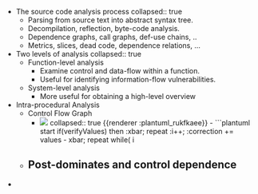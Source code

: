 - The source code analysis process
  collapsed:: true
	- Parsing from source text into abstract syntax tree.
	- Decompilation, reflection, byte-code analysis.
	- Dependence graphs, call graphs, def-use chains, ..
	- Metrics, slices, dead code, dependence relations, ...
- Two levels of analysis
  collapsed:: true
	- Function-level analysis
		- Examine control and data-flow within a function.
		- Useful for identifying information-flow vulnerabilities.
	- System-level analysis
		- More useful for obtaining a high-level overview
- Intra-procedural Analysis
	- Control Flow Graph
		- <img src="https://www.plantuml.com/plantuml/png/JSon3e9048JXVfzYIyZ5s1_w2ZGczWSEiCbvaBq5bQSNATHcYZzVXZbRK2FfYWKgtUiQuenSiWr8v9zDq8eK4uAH5-SgykseYjPaJEpElEoU3_nF-J58HC5oQj3BvZWYzJQKv1KsQzgrAtvNnoptAMAzo8go8iGC_k8wr5jAD-a-Isy0" />
		  collapsed:: true
		  {{renderer :plantuml_rukfkaee}}
			- ```plantuml 
			  start
			  if(verifyValues) then
			  :xbar;
			  repeat
			  :i++;
			  :correction += values - xbar;
			  repeat while( i<begin + length)
			  :return xbar+(correction/simplezSize);
			  else 
			  :return NaN;
			  endif
			  end
			  ```
	- Post-dominates and control dependence
		-
-